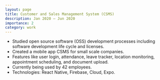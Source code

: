 ```yaml
---
layout: page
title: Customer and Sales Management System (CSMS)
description: Jan 2020 – Jun 2020
importance: 2
category: work
---
```


- Studied open source software (OSS) development processes including software development life cycle and licenses.
- Created a mobile app CSMS for small scale companies.
- Features like user login, attendance, leave tracker, location monitoring, appointment scheduling, and document upload.
- Currently being used by 42 employees.
- Technologies: React Native, Firebase, Cloud, Expo.